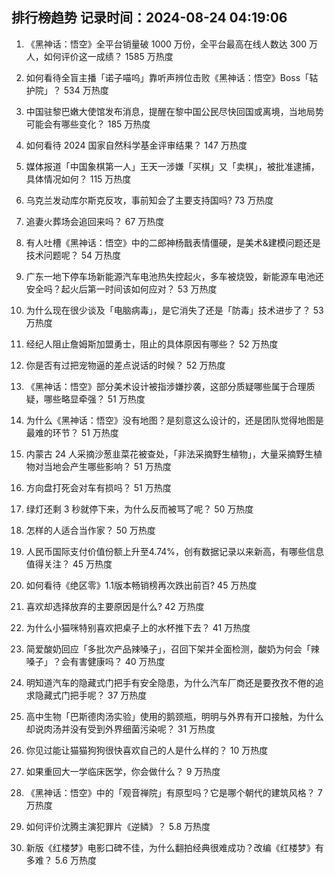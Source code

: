
## 排行榜趋势 记录时间：2024-08-24 04:19:06
  
  1. 《黑神话：悟空》全平台销量破 1000 万份，全平台最高在线人数达 300 万人，如何评价这一成绩？ 1585 万热度
    
  2. 如何看待全盲主播「诺子喵呜」靠听声辨位击败《黑神话：悟空》Boss「轱护院」？ 534 万热度
    
  3. 中国驻黎巴嫩大使馆发布消息，提醒在黎中国公民尽快回国或离境，当地局势可能会有哪些变化？ 185 万热度
    
  4. 如何看待 2024 国家自然科学基金评审结果？ 147 万热度
    
  5. 媒体报道「中国象棋第一人」王天一涉嫌「买棋」又「卖棋」，被批准逮捕，具体情况如何？ 115 万热度
    
  6. 乌克兰发动库尔斯克反攻，事前知会了主要支持国吗? 73 万热度
    
  7. 追妻火葬场会追回来吗？ 67 万热度
    
  8. 有人吐槽《黑神话：悟空》中的二郎神杨戬表情僵硬，是美术&建模问题还是技术问题呢？ 54 万热度
    
  9. 广东一地下停车场新能源汽车电池热失控起火，多车被烧毁，新能源车电池还安全吗？起火后第一时间该如何应对？ 53 万热度
    
  10. 为什么现在很少谈及「电脑病毒」，是它消失了还是「防毒」技术进步了？ 53 万热度
    
  11. 经纪人阻止詹姆斯加盟勇士，阻止的具体原因有哪些？ 52 万热度
    
  12. 你是否有过把宠物逼的差点说话的时候？ 52 万热度
    
  13. 《黑神话：悟空》部分美术设计被指涉嫌抄袭，这部分质疑哪些属于合理质疑，哪些略显牵强？ 51 万热度
    
  14. 为什么《黑神话：悟空》没有地图？是刻意这么设计的，还是团队觉得地图是最难的环节？ 51 万热度
    
  15. 内蒙古 24 人采摘沙葱韭菜花被查处，「非法采摘野生植物」，大量采摘野生植物对当地会产生哪些影响？ 51 万热度
    
  16. 方向盘打死会对车有损吗？ 51 万热度
    
  17. 绿灯还剩 3 秒就停下来，为什么反而被骂了呢？ 50 万热度
    
  18. 怎样的人适合当作家？ 50 万热度
    
  19. 人民币国际支付价值份额上升至4.74%，创有数据记录以来新高，有哪些信息值得关注？ 45 万热度
    
  20. 如何看待《绝区零》1.1版本畅销榜再次跌出前百? 45 万热度
    
  21. 喜欢却选择放弃的主要原因是什么? 42 万热度
    
  22. 为什么小猫咪特别喜欢把桌子上的水杯推下去？ 41 万热度
    
  23. 简爱酸奶回应「多批次产品辣嗓子」，召回下架并全面检测，酸奶为何会「辣嗓子」？会有害健康吗？ 40 万热度
    
  24. 明知道汽车的隐藏式门把手有安全隐患，为什么汽车厂商还是要孜孜不倦的追求隐藏式门把手呢？ 37 万热度
    
  25. 高中生物「巴斯德肉汤实验」使用的鹅颈瓶，明明与外界有开口接触，为什么却说肉汤并没有受到外界细菌污染呢？ 31 万热度
    
  26. 你见过能让猫猫狗狗很快喜欢自己的人是什么样的？ 10 万热度
    
  27. 如果重回大一学临床医学，你会做什么？ 9 万热度
    
  28. 《黑神话：悟空》中的「观音禅院」有原型吗？它是哪个朝代的建筑风格？ 7 万热度
    
  29. 如何评价沈腾主演犯罪片《逆鳞》？ 5.8 万热度
    
  30. 新版《红楼梦》电影口碑不佳，为什么翻拍经典很难成功？改编《红楼梦》有多难？ 5.6 万热度
    